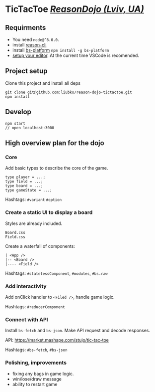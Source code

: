 # TicTacToe _[ReasonDojo (Lviv, UA)](https://t.me/joinchat/GrDgEwvl4sI0adTX_yaD-A)_

## Requirments

* You need `node@^8.0.0`.
* install [reason-cli](https://reasonml.github.io/docs/en/global-installation.html#recommended-through-npm-yarn)
* install [bs-platform](https://reasonml.github.io/docs/en/extra-goodies.html#bucklescript) `npm install -g bs-platform`
* [setup your editor](https://reasonml.github.io/docs/en/editor-plugins.html#officially-supported-editors). At the current time VSCode is recomended.

## Project setup

Clone this project and install all deps

```
git clone git@github.com:liubko/reason-dojo-tictactoe.git
npm install
```

## Develop

```
npm start
// open localhost:3000
```

## High overview plan for the dojo

### Core

Add basic types to describe the core of the game.

```
type player = ...;
type field = ...;
type board = ...;
type gameState = ...;
```

Hashtags: `#variant` `#option`

### Create a static UI to display a board

Styles are already included.

```
Board.css
Field.css
```

Create a waterfall of components:

```
| <App />
|-- <Board />
|---- <Field />
```

Hashtags: `#statelessComponent`, `#modules`, `#bs.raw`

### Add interactivity

Add onClick handler to `<Filed />`, handle game logic.

Hashtags: `#reducerComponent`

### Connect with API

Install `bs-fetch` and `bs-json`. Make API request and decode responses.

API: https://market.mashape.com/stujo/tic-tac-toe

Hashtags: `#bs-fetch`, `#bs-json`

### Polishing, improvements

* fixing any bags in game logic.
* win/lose/draw message
* ability to restart game
